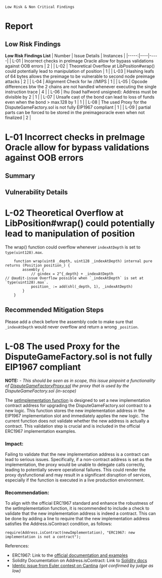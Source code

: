 `Low Risk & Non Critical Findings`
# Report
## Low Risk Findings 
**Low Risk Findings List**
| Number | Issue Details | Instances |
|-----:|----|-----|
| L-01 | Incorrect checks in preImage Oracle allow for bypass validations against OOB errors | 2 |
| L-02 |  Theoretical Overflow at LibPosition#wrap() could potentially lead to manipulation of position | 1 |
| L-03 | Hashing leafs of 64 bytes allows the preimage to be vulnerable to second node preimage attacks | 2 |
| L-04 | Alignment Check for lw //MIPS | 1 |
| L-05 | Opcode differences btw the 2 chains are not handled whenever executing the single instruction trace | 4 |
| L-06 |  lhu (load halfword unsigned): Address must be divisible by 2 | 1 |
| L-07 | Unsafe cast of the bond can lead to loss of funds even when the bond > max.128 by 1 | 1 |
| L-08 | The used Proxy for the DisputeGameFactory.sol is not fully EIP1967 compliant  | 1 |
| L-09 | partial parts can be forced to be stored in the preimageoracle even when not finalized | 2 |

# L-01 Incorrect checks in preImage Oracle allow for bypass validations against OOB errors
## Summary 
## Vulnerability Details


# L-02 Theoretical Overflow at LibPosition#wrap() could potentially lead to manipulation of position 

The wrap() function could overflow whenever `indexAtDepth` is set to `type(uint128).max`. 

```solidity
    function wrap(uint8 _depth, uint128 _indexAtDepth) internal pure returns (Position position_) {
        assembly {
            // gindex = 2^{_depth} + _indexAtDepth
// @audit-issue Overflow possible when `_indexAtDepth` is set at `type(uint128).max`.
            position_ := add(shl(_depth, 1), _indexAtDepth)
        }
    }   
```
## Recommended Mitigation Steps

Please add a check before the assembly code to make sure that `_indexAtDepth` would never overflow and return a wrong `_position`.


# L-08 The used Proxy for the DisputeGameFactory.sol is not fully EIP1967 compliant

**NOTE:**
*- This should be seen as in scope, this issue pinpoint a functionality of [DisputeGameFactoryProxy.sol](https://docs.optimism.io/chain/addresses) the proxy that is used by the DisputeGameFactory.sol (in-scope)*

The [setImplementation function](https://etherscan.io/address/0xe5965Ab5962eDc7477C8520243A95517CD252fA9#code#F1#L101) is designed to set a new implementation contract address for upgrading the DisputeGameFactory.sol contract to a new logic. This function stores the new implementation address in the EIP1967 implementation slot and immediately applies the new logic. The current function does not validate whether the new address is actually a contract. This validation step is crucial and is included in the official ERC1967 implementation examples. 

### Impact:

Failing to validate that the new implementation address is a contract can lead to serious issues. Specifically, if a non-contract address is set as the implementation, the proxy would be unable to delegate calls correctly, leading to potentially severe operational failures. This could render the proxy dysfunctional and may result in a significant disruption of services, especially if the function is executed in a live production environment.

### Recommendation:

To align with the official ERC1967 standard and enhance the robustness of the setImplementation function, it is recommended to include a check to validate that the new implementation address is indeed a contract. This can be done by adding a line to require that the new implementation address satisfies the Address.isContract condition, as follows:

```solidity
require(Address.isContract(newImplementation), "ERC1967: new implementation is not a contract");	
```

References:	
- ERC1967: Link to the [official documentation and examples](https://eips.ethereum.org/EIPS/eip-1967#abstract:~:text=/**%0A%20%20%20%20%20*%20%40dev%20Stores%20a,newImplementation%3B%0A%20%20%20%20%7D)
- Solidity Documentation on Address.isContract: Link to [Solidity docs](https://docs.soliditylang.org/en/v0.8.6/units-and-global-variables.html#address-related)
- [Identic issue from Euler contest on Cantina](https://cantina.xyz/code/41306bb9-2bb8-4da6-95c3-66b85e11639f/findings/320) *(got confirmed by judge as low)*

